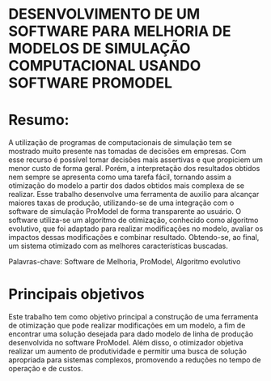 # DESENVOLVIMENTO DE UM SOFTWARE PARA MELHORIA DE MODELOS DE SIMULAÇÃO COMPUTACIONAL USANDO SOFTWARE PROMODEL
# Resumo:
A utilização de programas de computacionais de simulação tem se mostrado muito presente nas tomadas de decisões em empresas. Com esse recurso é possível tomar decisões mais assertivas e que propiciem um menor custo de forma geral. Porém, a interpretação dos resultados obtidos nem sempre se apresenta como uma tarefa fácil, tornando assim a otimização do modelo a partir dos dados obtidos mais complexa de se realizar. Esse trabalho desenvolve uma ferramenta de auxilio para alcançar maiores taxas de produção, utilizando-se de uma integração com o software de simulação ProModel de forma transparente ao usuário. O software utiliza-se um algoritmo de otimização, conhecido como algoritmo evolutivo, que foi adaptado para realizar modificações no modelo, avaliar os impactos dessas modificações e combinar resultado. Obtendo-se, ao final, um sistema otimizado com as melhores características buscadas.

Palavras-chave: Software de Melhoria, ProModel, Algoritmo evolutivo

# Principais objetivos

Este trabalho tem como objetivo principal a construção de uma ferramenta de otimização que pode realizar modificações em um modelo, a fim de encontrar uma solução desejada para dado modelo de linha de produção desenvolvida no software ProModel. Além disso, o otimizador objetiva realizar um aumento de produtividade e permitir uma busca de solução apropriada para sistemas complexos, promovendo a reduções no tempo de operação e de custos. 
